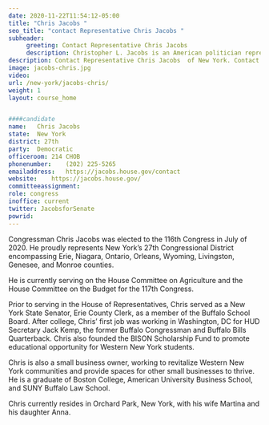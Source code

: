 ```yaml
---
date: 2020-11-22T11:54:12-05:00
title: "Chris Jacobs "
seo_title: "contact Representative Chris Jacobs "
subheader:
     greeting: Contact Representative Chris Jacobs  
     description: Christopher L. Jacobs is an American politician representing New York's 27th congressional district in the United States House of Representatives since July 21, 2020. A Republican, Jacobs served as the 62nd Secretary of State of New York from April 2006 to January 2007.
description: Contact Representative Chris Jacobs  of New York. Contact information for Chris Jacobs  includes email address, phone number, and mailing address.
image: jacobs-chris.jpg
video: 
url: /new-york/jacobs-chris/
weight: 1
layout: course_home


####candidate
name:	Chris Jacobs 
state:	New York
district: 27th
party:	Democratic
officeroom:	214 CHOB
phonenumber:	(202) 225-5265
emailaddress:	https://jacobs.house.gov/contact
website:	https://jacobs.house.gov/
committeeassignment: 
role: congress
inoffice: current
twitter: JacobsforSenate
powrid: 
---
```


Congressman Chris Jacobs was elected to the 116th Congress in July of 2020. He proudly represents New York’s 27th Congressional District encompassing Erie, Niagara, Ontario, Orleans, Wyoming, Livingston, Genesee, and Monroe counties.

He is currently serving on the House Committee on Agriculture and the House Committee on the Budget for the 117th Congress.

Prior to serving in the House of Representatives, Chris served as a New York State Senator, Erie County Clerk, as a member of the Buffalo School Board. After college, Chris’ first job was working in Washington, DC for HUD Secretary Jack Kemp, the former Buffalo Congressman and Buffalo Bills Quarterback. Chris also founded the BISON Scholarship Fund to promote educational opportunity for Western New York students.

Chris is also a small business owner, working to revitalize Western New York communities and provide spaces for other small businesses to thrive. He is a graduate of Boston College, American University Business School, and SUNY Buffalo Law School.

Chris currently resides in Orchard Park, New York, with his wife Martina and his daughter Anna.

